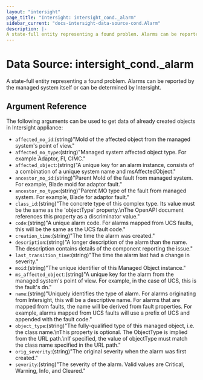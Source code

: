 ```yaml
---
layout: "intersight"
page_title: "Intersight: intersight_cond._alarm"
sidebar_current: "docs-intersight-data-source-cond.Alarm"
description: |-
A state-full entity representing a found problem. Alarms can be reported by the managed system itself or can be determined by Intersight.
---
```


# Data Source: intersight_cond._alarm
A state-full entity representing a found problem. Alarms can be reported by the managed system itself or can be determined by Intersight.
## Argument Reference
The following arguments can be used to get data of already created objects in Intersight appliance:
* `affected_mo_id`:(string)"MoId of the affected object from the managed system's point of view."
* `affected_mo_type`:(string)"Managed system affected object type. For example Adaptor, FI, CIMC."
* `affected_object`:(string)"A unique key for an alarm instance, consists of a combination of a unique system name and msAffectedObject."
* `ancestor_mo_id`:(string)"Parent MoId of the fault from managed system. For example, Blade moid for adaptor fault."
* `ancestor_mo_type`:(string)"Parent MO type of the fault from managed system. For example, Blade for adaptor fault."
* `class_id`:(string)"The concrete type of this complex type. Its value must be the same as the 'objectType' property.\nThe OpenAPI document references this property as a discriminator value."
* `code`:(string)"A unique alarm code. For alarms mapped from UCS faults, this will be the same as the UCS fault code."
* `creation_time`:(string)"The time the alarm was created."
* `description`:(string)"A longer description of the alarm than the name. The description contains details of the component reporting the issue."
* `last_transition_time`:(string)"The time the alarm last had a change in severity."
* `moid`:(string)"The unique identifier of this Managed Object instance."
* `ms_affected_object`:(string)"A unique key for the alarm from the managed system's point of view. For example, in the case of UCS, this is the fault's dn."
* `name`:(string)"Uniquely identifies the type of alarm. For alarms originating from Intersight, this will be a descriptive name. For alarms that are mapped from faults, the name will be derived from fault properties. For example, alarms mapped from UCS faults will use a prefix of UCS and appended with the fault code."
* `object_type`:(string)"The fully-qualified type of this managed object, i.e. the class name.\nThis property is optional. The ObjectType is implied from the URL path.\nIf specified, the value of objectType must match the class name specified in the URL path."
* `orig_severity`:(string)"The original severity when the alarm was first created."
* `severity`:(string)"The severity of the alarm. Valid values are Critical, Warning, Info, and Cleared."
